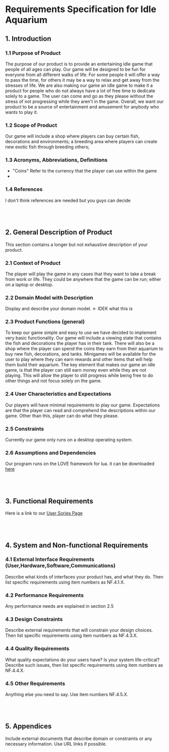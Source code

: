 # Requirements Specification for Idle Aquarium

## 1. Introduction

### 1.1 Purpose of Product  
The purpose of our product is to provide an entertaining idle game that people of all ages can play. Our game will be designed to be fun for everyone from all different walks of life. For some people it will offer a way to pass the time, for others it may be a way to relax and get away from the stresses of life. We are also making our game an idle game to make it a product for people who do not always have a lot of free time to dedicate solely to a game. The user can come and go as they please without the stress of not progressing while they aren't in the game. Overall, we want our product to be a source of entertainment and amusement for anybody who wants to play it.

### 1.2 Scope of Product  
Our game will include a shop where players can buy certain fish, decorations and environments; a breeding area where players can create new exotic fish through breeding others;

### 1.3 Acronyms, Abbreviations, Definitions  
* "Coins" Refer to the currency that the player can use within the game
*

### 1.4 References
I don't think references are needed but you guys can decide
<br/><br/>
<br/><br/>


## 2. General Description of Product
This section contains a longer but not exhaustive description of your product.

### 2.1 Context of Product  
The player will play the game in any cases that they want to take a break from work or life. They could be anywhere that the game can be run; either on a laptop or desktop.

### 2.2 Domain Model with Description  
Display and describe your domain model. <- IDEK what this is

### 2.3 Product Functions (general)  
To keep our game simple and easy to use we have decided to implement very basic functionality. Our game will include a viewing state that contains the fish and decorations the player has in their tank. There will also be a shop where the player can spend the coins they earn from their aquarium to buy new fish, decorations, and tanks. Minigames will be available for the user to play where they can earn rewards and other items that will help them build their aquarium. The key element that makes our game an idle game, is that the player can still earn money even while they are not playing. This will allow the player to still progress while being free to do other things and not focus solely on the game.

### 2.4 User Characteristics and Expectations  
Our players will have minimal requirements to play our game. Expectations are that the player can read and comprehend the descriptions within our game. Other than
this, player can do what they please.

### 2.5 Constraints
Currently our game only runs on a desktop operating system.

### 2.6 Assumptions and Dependencies
Our program runs on the LOVE framework for lua. it can be downloaded [here](https://love2d.org/)
<br/><br/>
<br/><br/>


## 3. Functional Requirements
Here is a link to our [User Sories Page](https://knickknaack.github.io/Average-Joes/userstories)
<br/><br/>
<br/><br/>


## 4. System and Non-functional Requirements

### 4.1 External Interface Requirements (User,Hardware,Software,Communications)
Describe what kinds of interfaces your product has, and what they do. Then list specific requirements using item numbers as NF.4.1.X.

### 4.2 Performance Requirements
Any performance needs are explained in section 2.5

### 4.3 Design Constraints
Describe external requirements that will constrain your design choices. Then list specific requirements using item numbers as NF.4.3.X.

### 4.4 Quality Requirements
What quality expectations do your users have? Is your system life-critical? Describe such issues, then list specific requirements using item numbers as NF.4.4.X.

### 4.5 Other Requirements
Anything else you need to say. Use item numbers NF.4.5.X.
<br/><br/>
<br/><br/>


## 5. Appendices
Include external documents that describe domain or constraints or any necessary information. Use URL links if possible.
